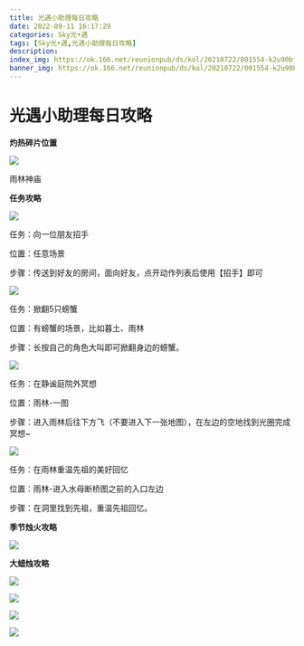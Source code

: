 ```yaml
---
title: 光遇小助理每日攻略
date: 2022-09-11 16:17:29
categories: Sky光•遇
tags: [Sky光•遇,光遇小助理每日攻略]
description: 
index_img: https://ok.166.net/reunionpub/ds/kol/20210722/001554-k2u90bj7ay.png?imageView&thumbnail=600x0&type=jpg
banner_img: https://ok.166.net/reunionpub/ds/kol/20210722/001554-k2u90bj7ay.png?imageView&thumbnail=600x0&type=jpg
---
```

# 光遇小助理每日攻略
**灼热碎片位置**

![](https://img.166.net/reunionpub/ds/kol/20220911/002720-7o5e3b9l6u.jpeg)

雨林神庙

  

 **任务攻略**

![](https://img.166.net/reunionpub/ds/kol/20220911/000958-19bkm746iq.png)

任务：向一位朋友招手

位置：任意场景

步骤：传送到好友的房间，面向好友，点开动作列表后使用【招手】即可

![](https://img.166.net/reunionpub/ds/kol/20220911/001023-6d9kn5z431.png)

任务：掀翻5只螃蟹

位置：有螃蟹的场景，比如暮土、雨林

步骤：长按自己的角色大叫即可掀翻身边的螃蟹。

![](https://img.166.net/reunionpub/ds/kol/20220911/001039-bv8p4tiszn.png)

任务：在静谧庭院外冥想

位置：雨林-一图

步骤：进入雨林后往下方飞（不要进入下一张地图），在左边的空地找到光圈完成冥想~

![](https://img.166.net/reunionpub/ds/kol/20220911/002749-hn0wl6pvra.jpeg)

任务：在雨林重温先祖的美好回忆

位置：雨林-进入水母断桥图之前的入口左边

步骤：在洞里找到先祖，重温先祖回忆。

 **季节烛火攻略**

![](https://img.166.net/reunionpub/ds/kol/20220911/001359-dpj2wr03za.png)

  

  

 **大蜡烛攻略**

  

![](https://img.166.net/reunionpub/ds/kol/20220911/001352-9eyirjupo1.png)

  

![](https://img.166.net/reunionpub/ds/kol/20220911/001316-t7svh58l92.png)

  

![](https://img.166.net/reunionpub/ds/kol/20220911/001149-tigk35db6s.png)

  

![](https://img.166.net/reunionpub/ds/kol/20220911/001111-ugp04bvrnf.png)

  

  


